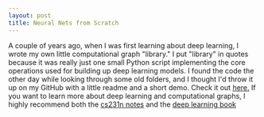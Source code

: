 ```yaml
---
layout: post
title: Neural Nets from Scratch
---
```


A couple of years ago, when I was first learning about deep learning, I wrote my own little computational graph "library."
I put "library" in quotes because it was really just one small Python script implementing the core operations used for building up deep learning models.
I found the code the other day while looking through some old folders, and I thought I'd throw it up on my GitHub
with a little readme and a short demo.
Check it out [here.](https://github.com/jnd18/neural-nets-from-scratch)
If you want to learn more about deep learning and computational graphs, 
I highly recommend both the [cs231n notes](http://cs231n.github.io/) and the [deep learning book](https://www.deeplearningbook.org/)

